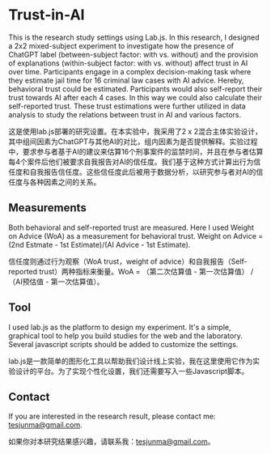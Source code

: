 # Trust-in-AI
This is the research study settings using Lab.js. In this research, I designed a 2x2 mixed-subject experiment to investigate how the presence of ChatGPT label (between-subject factor: with vs. without) and the provision of explanations (within-subject factor: with vs. without) affect trust in AI over time. Participants engage in a complex decision-making task where they estimate jail time for 16 criminal law cases with AI advice. Hereby, behavioral trust could be estimated. Participants would also self-report their trust towards AI after each 4 cases. In this way we could also calculate their self-reported trust. These trust estimations were further utilized in data analysis to study the relations between trust in AI and various factors.

这是使用lab.js部署的研究设置。在本实验中，我采用了2 x 2混合主体实验设计，其中组间因素为ChatGPT与其他AI的对比，组内因素为是否提供解释。实验过程中，要求参与者基于AI的建议来估算16个刑事案件的监禁时间，并且在参与者估算每4个案件后他们被要求自我报告对AI的信任度。我们基于这种方式计算出行为信任度和自我报告信任度。这些信任度此后被用于数据分析，以研究参与者对AI的信任度与各种因素之间的关系。

## Measurements
Both behavioral and self-reported trust are measured. Here I used Weight on Advice (WoA) as a measurement for behavioral trust. Weight on Advice = (2nd Estmate - 1st Estimate)/(AI Advice - 1st Estimate).

信任度则通过行为观察（WoA trust，weight of advice）和自我报告（Self-reported trust）两种指标来衡量。WoA = （第二次估算值 - 第一次估算值） / （AI预估值 - 第一次估算值）。

## Tool
I used lab.js as the platform to design my experiment. It's a simple, graphical tool to help you build studies for the web and the laboratory. Several javascript scripts should be added to customize the settings.

lab.js是一款简单的图形化工具以帮助我们设计线上实验，我在这里使用它作为实验设计的平台。为了实现个性化设置，我们还需要写入一些Javascript脚本。

## Contact
If you are interested in the research result, please contact me: tesjunma@gmail.com.

如果你对本研究结果感兴趣，请联系我：tesjunma@gmail.com。
